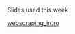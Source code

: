 Slides used this week 

[webscraping_intro](https://docs.google.com/presentation/d/15cZAgjNm1ObO22_zQxDfWkGT0A4LLTqJbAKGY45ARUo/edit?usp=sharing)
